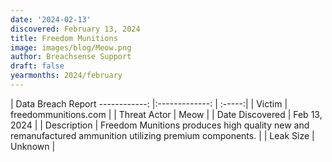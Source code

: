 ```yaml
---
date: '2024-02-13'
discovered: February 13, 2024
title: Freedom Munitions
image: images/blog/Meow.png
author: Breachsense Support
draft: false
yearmonths: 2024/february
---
```



| Data Breach Report
------------:     |:-------------:    | :-----:|
| Victim      | freedommunitions.com      | 
| Threat Actor      | Meow      | 
| Date Discovered      | Feb 13, 2024      | 
| Description      | Freedom Munitions produces high quality new and remanufactured ammunition utilizing premium components.      | 
| Leak Size      | Unknown      | 

